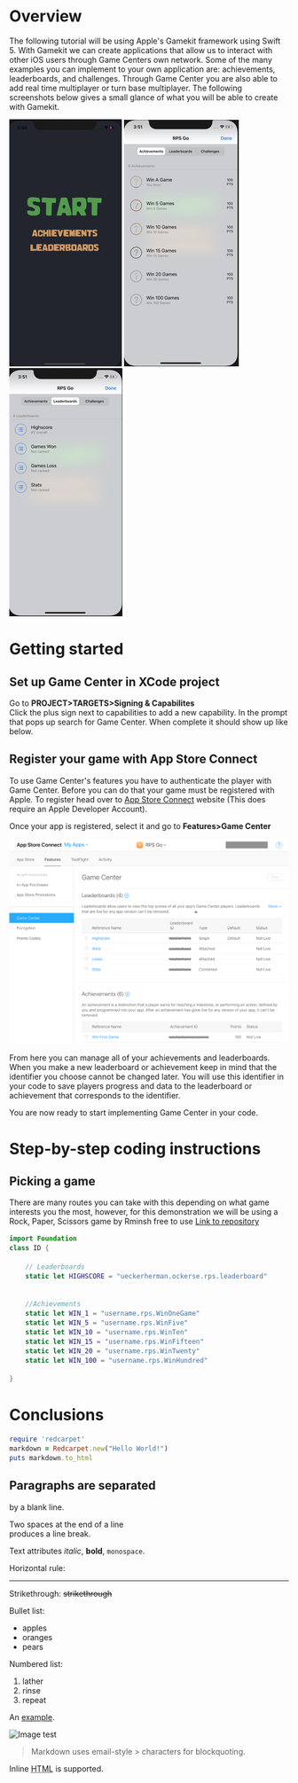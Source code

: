 Overview
=======
The following tutorial will be using Apple's Gamekit framework using Swift 5. With Gamekit we can create applications that allow us to interact with other iOS users through Game Centers own network. Some of the many examples you can implement to your own application are: achievements, leaderboards, and challenges. Through Game Center you are also able to add real time multiplayer or turn base multiplayer. The following screenshots below gives a small glance of what you will be able to create with Gamekit. 

![Image](doc/menu_screen_50_1_50.png "Main Menu") ![Image](doc/achievements_screen_50_1_50.png "Achievement Screen") ![Image](doc/leaderboards_screen_50_1_50.png "Leaderboard Screen") 


Getting started
=======

Set up Game Center in XCode project
----
Go to <b>PROJECT>TARGETS>Signing & Capabilites</b><br />
Click the plus sign next to capabilities to add a new capability. In the prompt that pops up search for Game Center. When complete it should show up like below.


Register your game with App Store Connect
----
To use Game Center's features you have to authenticate the player with Game Center. Before you can do that your game must be registered with Apple. To register head over to [App Store Connect](https://appstoreconnect.apple.com) website (This does require an Apple Developer Account). 


Once your app is registered, select it and go to <b>Features>Game Center</b>

![Image](doc/appstoreGC.png "App Store Game Center")

From here you can manage all of your achievements and leaderboards. When you make a new leaderboard or achievement keep in mind that the identifier you choose cannot be changed later. You will use this identifier in your code to save players progress and data to the leaderboard or achievement that corresponds to the identifier.

You are now ready to start implementing Game Center in your code.

Step-by-step coding instructions
=======

Picking a game
----
There are many routes you can take with this depending on what game interests you the most, however, for this demonstration we will be using a Rock, Paper, Scissors game by Rminsh free to use [Link to repository](https://github.com/Rminsh/RPS)

```swift
import Foundation
class ID {
    
    // Leaderboards
    static let HIGHSCORE = "ueckerherman.ockerse.rps.leaderboard"
    
    
    //Achievements
    static let WIN_1 = "username.rps.WinOneGame"
    static let WIN_5 = "username.rps.WinFive"
    static let WIN_10 = "username.rps.WinTen"
    static let WIN_15 = "username.rps.WinFifteen"
    static let WIN_20 = "username.rps.WinTwenty"
    static let WIN_100 = "username.rps.WinHundred"
    
}
```

Conclusions
=======

```ruby
require 'redcarpet'
markdown = Redcarpet.new("Hello World!")
puts markdown.to_html
```

Paragraphs are separated
-----------
by a blank line.


Two spaces at the end of a line  
produces a line break.

Text attributes _italic_, 
**bold**, `monospace`.

Horizontal rule:


---
Strikethrough:
~~strikethrough~~

Bullet list:

  * apples
  * oranges
  * pears

Numbered list:

  1. lather
  2. rinse
  3. repeat

An [example](http://example.com).

![Image](Icon-pictures.png "icon")
test

> Markdown uses email-style > characters for blockquoting.

Inline <abbr title="Hypertext Markup Language">HTML</abbr> is supported.
